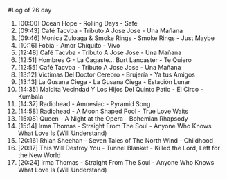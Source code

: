 #Log of 26 day

1. [00:00] Ocean Hope - Rolling Days - Safe
1. [09:43] Café Tacvba - Tributo A Jose Jose - Una Mañana
1. [09:46] Monica Zuloaga & Smoke Rings - Smoke Rings - Just Maybe
1. [10:16] Fobia - Amor Chiquito - Vivo
1. [12:48] Café Tacvba - Tributo A Jose Jose - Una Mañana
1. [12:51] Hombres G - La Cagaste... Burt Lancaster - Te Quiero
1. [12:55] Café Tacvba - Tributo A Jose Jose - Una Mañana
1. [13:12] Víctimas Del Doctor Cerebro - Brujería - Ya tus Amigos
1. [13:13] La Gusana Ciega - La Gusana Ciega - Estación Lunar
1. [14:35] Maldita Vecindad Y Los Hijos Del Quinto Patio - El Circo - Kumbala
1. [14:37] Radiohead - Amnesiac - Pyramid Song
1. [14:58] Radiohead - A Moon Shaped Pool - True Love Waits
1. [15:08] Queen - A Night at the Opera - Bohemian Rhapsody
1. [15:14] Irma Thomas - Straight From The Soul - Anyone Who Knows What Love Is (Will Understand)
1. [20:16] Rhian Sheehan - Seven Tales of The North Wind - Childhood
1. [20:17] This Will Destroy You - Tunnel Blanket - Killed the Lord, Left for the New World
1. [20:24] Irma Thomas - Straight From The Soul - Anyone Who Knows What Love Is (Will Understand)
